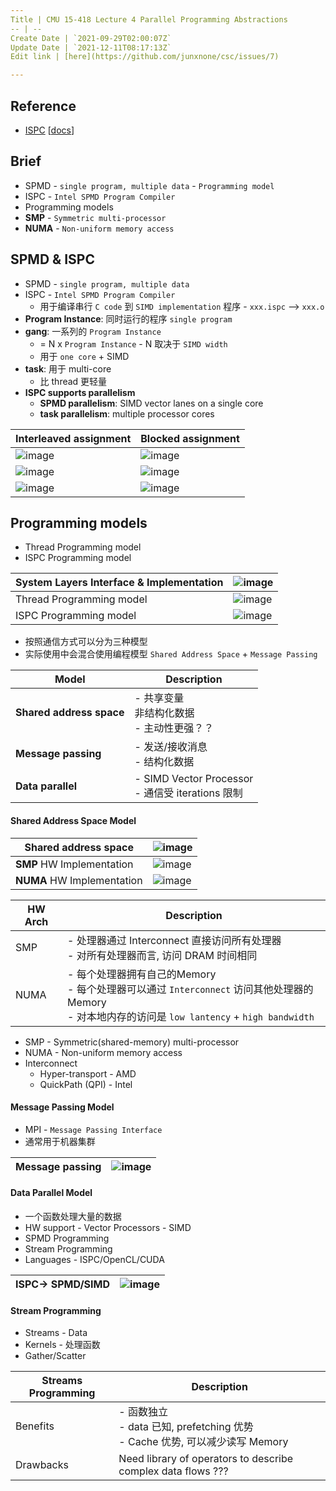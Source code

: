 ```yaml
---
Title | CMU 15-418 Lecture 4 Parallel Programming Abstractions
-- | --
Create Date | `2021-09-29T02:00:07Z`
Update Date | `2021-12-11T08:17:13Z`
Edit link | [here](https://github.com/junxnone/csc/issues/7)

---
```

## Reference
- [ISPC](https://github.com/ispc/ispc) [[docs](https://ispc.github.io/)]

## Brief
- SPMD - `single program, multiple data` - `Programming model`
- ISPC - `Intel SPMD Program Compiler`
- Programming models
- **SMP** - `Symmetric multi-processor`
- **NUMA** - `Non-uniform memory access`


## SPMD & ISPC
- SPMD - `single program, multiple data` 
- ISPC - `Intel SPMD Program Compiler` 
  - 用于编译串行 `C code` 到 `SIMD implementation` 程序  - `xxx.ispc` --> `xxx.o`
- **Program Instance**:  同时运行的程序 `single program`
- **gang**:  一系列的 `Program Instance`
  - = N x `Program Instance` - N 取决于 `SIMD width` 
  - 用于 `one core` + SIMD
- **task**: 用于 multi-core 
  - 比 thread 更轻量 
- **ISPC supports parallelism**
  - **SPMD parallelism**: SIMD vector lanes on a single core  
  - **task parallelism**: multiple processor cores

Interleaved assignment | Blocked assignment
-- | --
![image](https://user-images.githubusercontent.com/2216970/139635445-4c75c251-82e2-4ea2-bf90-b8440b465968.png) | ![image](https://user-images.githubusercontent.com/2216970/139635947-6e721047-963c-405c-9337-0599eaffa91e.png)
![image](https://user-images.githubusercontent.com/2216970/139635773-285ee1fc-4b74-4bc5-a9d7-7cde348a855e.png) | ![image](https://user-images.githubusercontent.com/2216970/139636004-4a7d4128-1b2b-4fbd-9887-79a27ddb725a.png)
![image](https://user-images.githubusercontent.com/2216970/139636184-b9f009df-3e2e-44cb-b332-5db7c652fcfb.png) | ![image](https://user-images.githubusercontent.com/2216970/139636199-72654d6e-ef42-4560-86b9-8b8d085966d3.png)



## Programming models
- Thread Programming model
- ISPC Programming model

System Layers Interface & Implementation | ![image](https://user-images.githubusercontent.com/2216970/135245467-db9b76ba-76a8-456d-91a1-1c41b5b296dc.png) 
-- | --
Thread Programming model |  ![image](https://user-images.githubusercontent.com/2216970/135245886-c94c6523-4b95-4f45-b75c-e3fbe7de19ac.png) 
ISPC Programming model | ![image](https://user-images.githubusercontent.com/2216970/135245974-87a9145c-45ff-452d-8f3b-4d80875f9e23.png)


- 按照通信方式可以分为三种模型
- 实际使用中会混合使用编程模型 `Shared Address Space` + `Message Passing`

Model | Description
-- | --
**Shared address space** | - 共享变量<br> 非结构化数据<br> - 主动性更强？？
**Message passing** | - 发送/接收消息<br> - 结构化数据
**Data parallel** | - SIMD Vector Processor<br>- 通信受 iterations 限制



#### Shared Address Space Model

Shared address space | ![image](https://user-images.githubusercontent.com/2216970/135246760-0cde6b4e-dc3b-49f7-bab6-f4600bdf43d3.png) 
-- | --
**SMP** HW Implementation | ![image](https://user-images.githubusercontent.com/2216970/135250232-2b4e42d2-d82b-4d38-97e2-93e295cf7b17.png) 
**NUMA** HW Implementation | ![image](https://user-images.githubusercontent.com/2216970/139651287-47c6f557-cfa4-4039-b0b1-0d1dd8b6d0e0.png)

HW Arch |  Description
-- | --
SMP | - 处理器通过 Interconnect 直接访问所有处理器<br>- 对所有处理器而言, 访问 DRAM 时间相同
NUMA | - 每个处理器拥有自己的Memory<br>- 每个处理器可以通过 `Interconnect` 访问其他处理器的 Memory<br>- 对本地内存的访问是 `low lantency` + `high bandwidth`


- SMP - Symmetric(shared-memory) multi-processor
- NUMA - Non-uniform memory access
- Interconnect
  - Hyper-transport - AMD
  - QuickPath (QPI) - Intel

#### Message Passing Model
- MPI - `Message Passing Interface`
- 通常用于机器集群

Message passing | ![image](https://user-images.githubusercontent.com/2216970/135251375-cccae0d5-6229-4656-bbee-648ab29acc8a.png) 
-- | --


#### Data Parallel Model
- 一个函数处理大量的数据
- HW  support - Vector Processors -  SIMD
- SPMD Programming
- Stream Programming
- Languages - ISPC/OpenCL/CUDA

ISPC-> SPMD/SIMD | ![image](https://user-images.githubusercontent.com/2216970/135419585-ea69d459-36ed-407a-8d73-575261c74bb1.png) 
-- | --


#### Stream Programming
- Streams - Data
- Kernels - 处理函数 
- Gather/Scatter


Streams Programming | Description
-- | --
Benefits | - 函数独立<br>- data 已知, prefetching 优势<br>- Cache 优势, 可以减少读写 Memory
Drawbacks | Need library of operators to describe complex data flows ???




